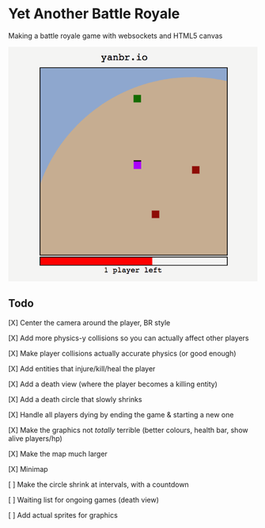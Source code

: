 # Yet Another Battle Royale

Making a battle royale game with websockets and HTML5 canvas

![Screenshot](./yanbr.png)

## Todo

[X] Center the camera around the player, BR style

[X] Add more physics-y collisions so you can actually affect other players

[X] Make player collisions actually accurate physics (or good enough)

[X] Add entities that injure/kill/heal the player

[X] Add a death view (where the player becomes a killing entity)

[X] Add a death circle that slowly shrinks

[X] Handle all players dying by ending the game & starting a new one

[X] Make the graphics not _totally_ terrible (better colours, health bar, show alive players/hp)

[X] Make the map much larger

[X] Minimap

[ ] Make the circle shrink at intervals, with a countdown

[ ] Waiting list for ongoing games (death view)

[ ] Add actual sprites for graphics

